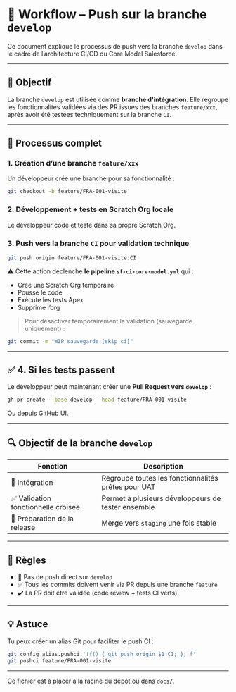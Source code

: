 # 📘 Workflow – Push sur la branche `develop`

Ce document explique le processus de push vers la branche `develop` dans le cadre de l’architecture CI/CD du Core Model Salesforce.

---

## 🎯 Objectif

La branche `develop` est utilisée comme **branche d'intégration**. Elle regroupe les fonctionnalités validées via des PR issues des branches `feature/xxx`, après avoir été testées techniquement sur la branche `CI`.

---

## 🔁 Processus complet

### 1. Création d’une branche `feature/xxx`

Un développeur crée une branche pour sa fonctionnalité :
```bash
git checkout -b feature/FRA-001-visite
```

### 2. Développement + tests en Scratch Org locale

Le développeur code et teste dans sa propre Scratch Org.

### 3. Push vers la branche `CI` pour validation technique
```bash
git push origin feature/FRA-001-visite:CI
```

⚠️ Cette action déclenche **le pipeline `sf-ci-core-model.yml`** qui :
- Crée une Scratch Org temporaire
- Pousse le code
- Exécute les tests Apex
- Supprime l’org

> Pour désactiver temporairement la validation (sauvegarde uniquement) :
```bash
git commit -m "WIP sauvegarde [skip ci]"
```

---

## ✅ 4. Si les tests passent

Le développeur peut maintenant créer une **Pull Request vers `develop`** :

```bash
gh pr create --base develop --head feature/FRA-001-visite
```

Ou depuis GitHub UI.

---

## 🔍 Objectif de la branche `develop`

| Fonction       | Description                                         |
|----------------|-------------|
| 🔗 Intégration | Regroupe toutes les fonctionnalités prêtes pour UAT |
| ✅ Validation fonctionnelle croisée | Permet à plusieurs développeurs de tester ensemble |
| 🔁 Préparation de la release | Merge vers `staging` une fois stable |

---

## 📌 Règles

- 🔐 Pas de push direct sur `develop`
- ✅ Tous les commits doivent venir via PR depuis une branche `feature`
- ✔️ La PR doit être validée (code review + tests CI verts)

---

## 💡 Astuce

Tu peux créer un alias Git pour faciliter le push CI :

```bash
git config alias.pushci '!f() { git push origin $1:CI; }; f'
git pushci feature/FRA-001-visite
```

---

Ce fichier est à placer à la racine du dépôt ou dans `docs/`.